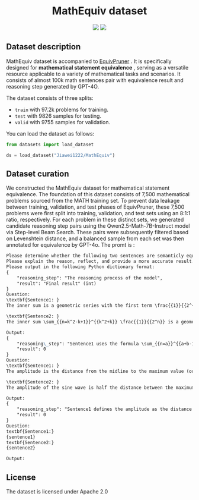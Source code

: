 <div align="center">
<h1> MathEquiv dataset</h1> 
</div>

<p align="center">
<a href="https://opensource.org/licenses/Apache-2.0">
  <img src="https://img.shields.io/badge/License-Apache_2.0-green.svg"></a> 
<a href="https://github.com/Lolo1222/EquivPruner/pulls">
    <img src="https://img.shields.io/badge/Contributions-welcome-blue.svg?style=flat"></a>
</p>

## Dataset description
MathEquiv dataset is accompanied to [EquivPruner](https://github.com/Lolo1222/EquivPruner) . It is specifically designed for **mathematical statement equivalence** , serving as a versatile resource applicable to a variety of mathematical tasks and scenarios. It consists of almost 100k math sentences pair with equivalence result and reasoning step generated by GPT-4O.

The dataset consists of three splits:

- `train` with 97.2k problems for training.
- `test` with 9826 samples for testing.
- `valid` with 9755 samples for validation.

You can load the dataset as follows:

```python
from datasets import load_dataset

ds = load_dataset("Jiawei1222/MathEquiv")
```

## Dataset curation

We constructed the MathEquiv dataset for mathematical statement equivalence. The foundation of this dataset consists of 7,500 mathematical problems sourced from the MATH training set. To prevent data leakage between training, validation, and test phases of EquivPruner, these 7,500 problems were first split into training, validation, and test sets using an 8:1:1 ratio, respectively. For each problem in these distinct sets, we generated candidate reasoning step pairs using the Qwen2.5-Math-7B-Instruct model  via Step-level Beam Search. These pairs were subsequently filtered based on Levenshtein distance, and a balanced sample from each set was then annotated for equivalence by GPT-4o. The promt is :

```markdown
Please determine whether the following two sentences are semanticly equivalent, and return 0: Not equivalent at all; 1: May not be equivalent; 2: Can't judge; 3: May be equivalent; 4: Exactly equivalent.
Please explain the reason, reflect, and provide a more accurate result.
Please output in the following Python dictionary format:
{
    "reasoning_step": "The reasoning process of the model",
    "result": "Final result" (int)
}
Question:
\textbf{Sentence1: }
The inner sum is a geometric series with the first term \frac{{1}}{{2^{{k^2-k+1}}}} and common ratio \frac{{1}}{{2}}, and it has 2k terms. The sum of a geometric series is given by:\sum_{{n=a}}^{{a+b-1}} ar^n = a \frac{{1-r^b}}{{1-r}}

\textbf{Sentence2: }
The inner sum \sum_{{n=k^2-k+1}}^{{k^2+k}} \frac{{1}}{{2^n}} is a geometric series with the first term \frac{{1}}{{2^{{k^2-k+1}}}} and common ratio \frac{{1}}{{2}}, and it has 2k terms. The sum of a geometric series is given by:\sum_{{n=a}}^{{a+r-1}} ar^n = a \frac{{1-r^r}}{{1-r}}

Output:
{
    "reasoning\_step": "Sentence1 uses the formula \sum_{{n=a}}^{{a+b-1}} ar^n = a \frac{{1-r^b}}{{1-r}}, while Sentence2 uses \sum_{{n=a}}^{{a+r-1}} ar^n = a \frac{{1-r^r}}{{1-r}}. The variables and the structure of the formulas are different, which affects the semantic equivalence. Additionally, the limits of the summation in Sentence2 are explicitly given as \sum_{{n=k^2-k+1}}^{{k^2+k}} \frac{{1}}{{2^n}}, which is not present in Sentence1. These differences indicate that the sentences are not semantically equivalent.",
    "result": 0
}
Question:
\textbf{Sentence1: }
The amplitude is the distance from the midline to the maximum value (or the minimum value). Therefore, we can calculate the amplitude as follows:{{Amplitude}} = {{Maximum value}} - {{Midline}} = 3 - 1 = 2 Since the amplitude is |a|, we have:|a| = 2.  Since a is a positive constant, we conclude:a = 2

\textbf{Sentence2: }
The amplitude of the sine wave is half the distance between the maximum value and the minimum value. Therefore, we can calculate the amplitude as follows:{{Amplitude}} = \frac{{{{Maximum value}} - {{Minimum value}}}}{{2}} = \frac{{3 - (-1)}}{{2}} = \frac{{3 + 1}}{{2}} = \frac{{4}}{{2}} = 2 Since the amplitude is |a|, we have:|a| = 2. Since a is a positive constant, we conclude: a = 2

Output:
{
    "reasoning_step": "Sentence1 defines the amplitude as the distance from the midline to the maximum value, calculating it as ({{Amplitude}} = {{Maximum value}} - {{Midline}} = 3 - 1 = 2). Sentence2 defines the amplitude as half the distance between the maximum and minimum values, calculating it as {{Amplitude}} = \frac{{{{Maximum value}} - {{Minimum value}}}}{{2}} = \frac{{3 - (-1)}}{{2}} = 2). While both methods yield the same result (a = 2), the definitions and calculations are fundamentally different. This difference in methodology means the sentences are not semantically equivalent.",
    "result": 0
}
Question:
textbf{Sentence1:} 
{sentence1}
textbf{Sentence2:}
{sentence2}

Output:
```

## License

The dataset is licensed under Apache 2.0